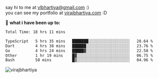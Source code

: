 say hi to me at [vlbhartiya@gmail.com](mailto:vlbhartiya@gmail.com) :)<br/>
you can see my portfolio at [virajbhartiya.com](https://virajbhartiya.com) :D<br/>


🚀 **what i have been up to:**

<!--START_SECTION:waka-->

```txt
Total Time: 18 hrs 11 mins

TypeScript   5 hrs 35 mins   ███████░░░░░░░░░░░░░░░░░░   28.64 %
Dart         4 hrs 38 mins   ██████░░░░░░░░░░░░░░░░░░░   23.76 %
Go           4 hrs 24 mins   █████▓░░░░░░░░░░░░░░░░░░░   22.58 %
Other        1 hr 19 mins    █▓░░░░░░░░░░░░░░░░░░░░░░░   06.75 %
Bash         58 mins         █▒░░░░░░░░░░░░░░░░░░░░░░░   04.96 %
```

<!--END_SECTION:waka-->

<p align="left"> <img src="https://komarev.com/ghpvc/?username=virajbhartiya&color=blue" alt="virajbhartiya" /> </p>
